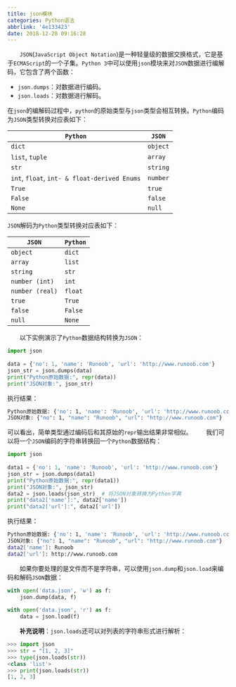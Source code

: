 ```yaml
---
title: json模块
categories: Python语法
abbrlink: '4e133423'
date: 2018-12-28 09:16:28
---
```

&emsp;&emsp;`JSON`(`JavaScript Object Notation`)是一种轻量级的数据交换格式，它是基于`ECMAScript`的一个子集。`Python 3`中可以使用`json`模块来对`JSON`数据进行编解码，它包含了两个函数：<!--more-->

- `json.dumps`：对数据进行编码。
- `json.loads`：对数据进行解码。

在`json`的编解码过程中，`python`的原始类型与`json`类型会相互转换。`Python`编码为`JSON`类型转换对应表如下：

`Python`                                     | `JSON`
---------------------------------------------|--------
`dict`                                       | `object`
`list`, `tuple`                              | `array`
`str`                                        | `string`
`int`, `float`, `int- & float-derived Enums` | `number`
`True`                                       | `true`
`False`                                      | `false`
`None`                                       | `null`

`JSON`解码为`Python`类型转换对应表如下：

`JSON`          | `Python`
----------------|---------
`object`        | `dict`
`array`         | `list`
`string`        | `str`
`number (int)`  | `int`
`number (real)` | `float`
`true`          | `True`
`false`         | `False`
`null`          | `None`

&emsp;&emsp;以下实例演示了`Python`数据结构转换为`JSON`：

``` python
import json
​
data = {'no': 1, 'name': 'Runoob', 'url': 'http://www.runoob.com'}
json_str = json.dumps(data)
print("Python原始数据:", repr(data))
print("JSON对象:", json_str)
```

执行结果：

``` bash
Python原始数据: {'no': 1, 'name': 'Runoob', 'url': 'http://www.runoob.com'}
JSON对象: {"no": 1, "name": "Runoob", "url": "http://www.runoob.com"}
```

可以看出，简单类型通过编码后和其原始的`repr`输出结果非常相似。
&emsp;&emsp;我们可以将一个`JSON`编码的字符串转换回一个`Python`数据结构：

``` python
import json
​
data1 = {'no': 1, 'name': 'Runoob', 'url': 'http://www.runoob.com'}
json_str = json.dumps(data1)
print("Python原始数据:", repr(data1))
print("JSON对象:", json_str)
data2 = json.loads(json_str)  # 将JSON对象转换为Python字典
print("data2['name']:", data2['name'])
print("data2['url']:", data2['url'])
```

执行结果：

``` bash
Python原始数据: {'no': 1, 'name': 'Runoob', 'url': 'http://www.runoob.com'}
JSON对象: {"no": 1, "name": "Runoob", "url": "http://www.runoob.com"}
data2['name']: Runoob
data2['url']: http://www.runoob.com
```

&emsp;&emsp;如果你要处理的是文件而不是字符串，可以使用`json.dump`和`json.load`来编码和解码`JSON`数据：

``` python
with open('data.json', 'w') as f:
    json.dump(data, f)
​
with open('data.json', 'r') as f:
    data = json.load(f)
```

&emsp;&emsp;**补充说明**：`json.loads`还可以对列表的字符串形式进行解析：

``` python
>>> import json
>>> str = "[1, 2, 3]"
>>> type(json.loads(str))
<class 'list'>
>>> print(json.loads(str))
[1, 2, 3]
```